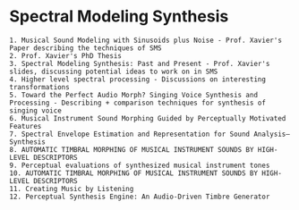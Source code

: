 # Spectral Modeling Synthesis

	1. Musical Sound Modeling with Sinusoids plus Noise - Prof. Xavier's Paper describing the techniques of SMS
	2. Prof. Xavier's PhD Thesis
	3. Spectral Modeling Synthesis: Past and Present - Prof. Xavier's slides, discussing potential ideas to work on in SMS
	4. Higher level spectral processing - Discussions on interesting transformations
	5. Toward the Perfect Audio Morph? Singing Voice Synthesis and Processing - Describing + comparison techniques for synthesis of singing voice
	6. Musical Instrument Sound Morphing Guided by Perceptually Motivated Features
	7. Spectral Envelope Estimation and Representation for Sound Analysis–Synthesis
	8. AUTOMATIC TIMBRAL MORPHING OF MUSICAL INSTRUMENT SOUNDS BY HIGH-LEVEL DESCRIPTORS
	9. Perceptual evaluations of synthesized musical instrument tones
	10. AUTOMATIC TIMBRAL MORPHING OF MUSICAL INSTRUMENT SOUNDS BY HIGH-LEVEL DESCRIPTORS
	11. Creating Music by Listening
	12. Perceptual Synthesis Engine: An Audio-Driven Timbre Generator